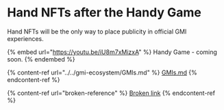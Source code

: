 # Hand NFTs after the Handy Game

Hand NFTs will be the only way to place publicity in official GMI experiences.

{% embed url="https://youtu.be/iU8m7xMizxA" %}
Handy Game - coming soon.
{% endembed %}

{% content-ref url="../../gmi-ecosystem/GMIs.md" %}
[GMIs.md](../../gmi-ecosystem/GMIs.md)
{% endcontent-ref %}

{% content-ref url="broken-reference" %}
[Broken link](broken-reference)
{% endcontent-ref %}
